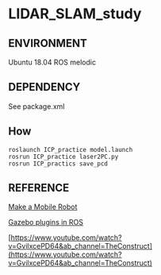 # LIDAR_SLAM_study
ENVIRONMENT
-----
Ubuntu 18.04
ROS melodic

DEPENDENCY
-------------
See package.xml

How
-------
~~~
roslaunch ICP_practice model.launch
rosrun ICP_practice laser2PC.py
rosrun ICP_practics save_pcd
~~~
REFERENCE
-------------
[Make a Mobile Robot](http://gazebosim.org/tutorials/?tut=build_robot)

[Gazebo plugins in ROS](http://gazebosim.org/tutorials?tut=ros_gzplugins)

[https://www.youtube.com/watch?v=GvilxcePD64&ab_channel=TheConstruct](https://www.youtube.com/watch?v=GvilxcePD64&ab_channel=TheConstruct)

